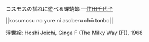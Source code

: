 コスモスの揺れに遊べる蝶蜻蛉
—[住田千代子](https://ja.wikipedia.org/wiki/住田千代子)

||kosumosu no yure ni asoberu chō tonbo||

浮世絵: Hoshi Joichi, Ginga F (The Milky Way (F)), 1968